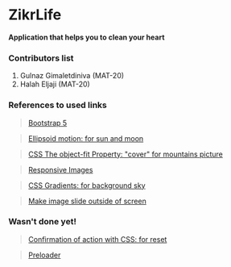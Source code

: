 # ZikrLife
**Application that helps you to clean your heart**

### Contributors list
1. Gulnaz Gimaletdiniva (MAT-20)
2. Halah Eljaji (MAT-20)


### References to used links

> [Bootstrap 5](https://www.w3schools.com/bootstrap5/index.php)

> [Ellipsoid motion: for sun and moon](http://forum.codenet.ru/q32154/)

> [CSS The object-fit Property: "cover" for mountains picture](https://www.w3schools.com/css/css3_object-fit.asp)

> [Responsive Images](https://www.w3schools.com/css/css_rwd_images.asp)

> [CSS Gradients: for background sky](https://www.w3schools.com/css/css3_gradients.asp)

> [Make image slide outside of screen](https://stackoverflow.com/questions/55339667/make-image-slide-in-from-outside-the-screen-html)


### Wasn't done yet!

> [Confirmation of action with CSS: for reset](https://www.w3schools.com/howto/howto_css_delete_modal.asp)

> [Preloader](https://www.w3schools.com/howto/howto_css_loader.asp)